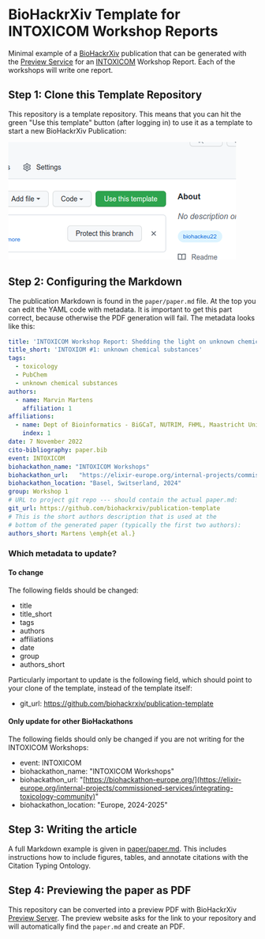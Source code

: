 # BioHackrXiv Template for INTOXICOM Workshop Reports

Minimal example of a [BioHackrXiv](https://biohackrxiv.org/) publication that can be generated with the
[Preview Service](http://preview.biohackrxiv.org/) for an
[INTOXICOM](https://elixir-europe.org/internal-projects/commissioned-services/integrating-toxicology-community) Workshop Report.
Each of the workshops will write one report.

## Step 1: Clone this Template Repository

This repository is a template repository. This means that you can hit the green "Use this template"
button (after logging in) to use it as a template to start a new BioHackrXiv Publication:

![Screenshot of the green "Use this template" button.](paper/use-this-template.png)

## Step 2: Configuring the Markdown

The publication Markdown is found in the `paper/paper.md` file. At the top you can edit the
YAML code with metadata. It is important to get this part correct, because otherwise the PDF
generation will fail. The metadata looks like this:

```yaml
title: 'INTOXICOM Workshop Report: Shedding the light on unknown chemical substances'
title_short: 'INTOXIOM #1: unknown chemical substances'
tags:
  - toxicology
  - PubChem
  - unknown chemical substances
authors:
  - name: Marvin Martens
    affiliation: 1
affiliations:
  - name: Dept of Bioinformatics - BiGCaT, NUTRIM, FHML, Maastricht University, Maastricht, NL
    index: 1
date: 7 November 2022
cito-bibliography: paper.bib
event: INTOXICOM
biohackathon_name: "INTOXICOM Workshops"
biohackathon_url:   "https://elixir-europe.org/internal-projects/commissioned-services/integrating-toxicology-community"
biohackathon_location: "Basel, Switserland, 2024"
group: Workshop 1
# URL to project git repo --- should contain the actual paper.md:
git_url: https://github.com/biohackrxiv/publication-template
# This is the short authors description that is used at the
# bottom of the generated paper (typically the first two authors):
authors_short: Martens \emph{et al.}
```

### Which metadata to update?

#### To change

The following fields should be changed:

* title
* title_short
* tags
* authors
* affiliations
* date
* group
* authors_short

Particularly important to update is the following field, which should point to
your clone of the template, instead of the template itself:

* git_url: https://github.com/biohackrxiv/publication-template

#### Only update for other BioHackathons

The following fields should only be changed if you are not writing for the INTOXICOM Workshops:

* event: INTOXICOM
* biohackathon_name: "INTOXICOM Workshops"
* biohackathon_url:   "[https://biohackathon-europe.org/](https://elixir-europe.org/internal-projects/commissioned-services/integrating-toxicology-community)"
* biohackathon_location: "Europe, 2024-2025"

## Step 3: Writing the article

A full Markdown example is given in [paper/paper.md](paper/paper.md). This includes instructions how to include
figures, tables, and annotate citations with the Citation Typing Ontology.

## Step 4: Previewing the paper as PDF

This repository can be converted into a preview PDF with BioHackrXiv [Preview Server](http://preview.biohackrxiv.org/).
The preview website asks for the link to your repository and will automatically find the `paper.md` and create an PDF.

